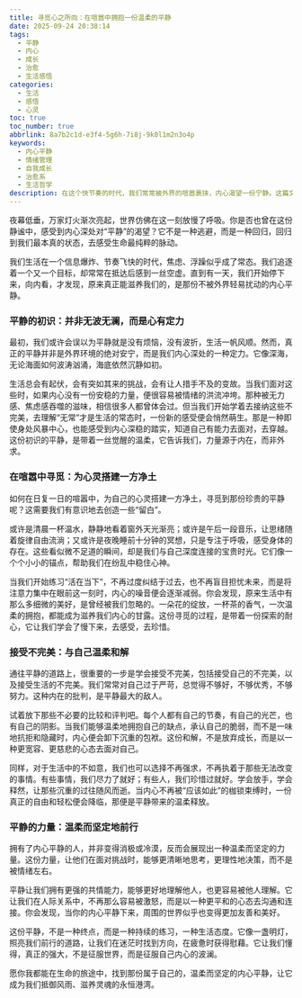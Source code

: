 ```yaml
---
title: 寻觅心之所向：在喧嚣中拥抱一份温柔的平静
date: 2025-09-24 20:38:14
tags:
  - 平静
  - 内心
  - 成长
  - 治愈
  - 生活感悟
categories:
  - 生活
  - 感悟
  - 心灵
toc: true
toc_number: true
abbrlink: 8a7b2c1d-e3f4-5g6h-7i8j-9k0l1m2n3o4p
keywords:
  - 内心平静
  - 情绪管理
  - 自我成长
  - 治愈系
  - 生活哲学
description: 在这个快节奏的时代，我们常常被外界的喧嚣裹挟，内心渴望一份宁静。这篇文章将带你一同探索“平静”的真谛，它并非无波无澜，而是我们与生活温柔和解、与自我深度连接的力量。愿你我都能在纷扰中，找到那份属于自己的，温柔而坚定的内心平静。
---
```


夜幕低垂，万家灯火渐次亮起，世界仿佛在这一刻放慢了呼吸。你是否也曾在这份静谧中，感受到内心深处对“平静”的渴望？它不是一种逃避，而是一种回归，回归到我们最本真的状态，去感受生命最纯粹的脉动。

我们生活在一个信息爆炸、节奏飞快的时代，焦虑、浮躁似乎成了常态。我们追逐着一个又一个目标，却常常在抵达后感到一丝空虚。直到有一天，我们开始停下来，向内看，才发现，原来真正能滋养我们的，是那份不被外界轻易扰动的内心平静。

### 平静的初识：并非无波无澜，而是心有定力

最初，我们或许会误以为平静就是没有烦恼，没有波折，生活一帆风顺。然而，真正的平静并非是外界环境的绝对安宁，而是我们内心深处的一种定力。它像深海，无论海面如何波涛汹涌，海底依然沉静如初。

生活总会有起伏，会有突如其来的挑战，会有让人措手不及的变故。当我们面对这些时，如果内心没有一份安稳的力量，便很容易被情绪的洪流冲垮。那种被无力感、焦虑感吞噬的滋味，相信很多人都曾体会过。但当我们开始学着去接纳这些不完美，去理解“无常”才是生活的常态时，一份新的感受便会悄然萌生。那是一种即使身处风暴中心，也能感受到内心深稳的踏实，知道自己有能力去面对，去穿越。这份初识的平静，是带着一丝觉醒的温柔，它告诉我们，力量源于内在，而非外求。

### 在喧嚣中寻觅：为心灵搭建一方净土

如何在日复一日的喧嚣中，为自己的心灵搭建一方净土，寻觅到那份珍贵的平静呢？这需要我们有意识地去创造一些“留白”。

或许是清晨一杯温水，静静地看着窗外天光渐亮；或许是午后一段音乐，让思绪随着旋律自由流淌；又或许是夜晚睡前十分钟的冥想，只是专注于呼吸，感受身体的存在。这些看似微不足道的瞬间，却是我们与自己深度连接的宝贵时光。它们像一个个小小的锚点，帮助我们在纷乱中稳住心神。

当我们开始练习“活在当下”，不再过度纠结于过去，也不再盲目担忧未来，而是将注意力集中在眼前这一刻时，内心的噪音便会逐渐减弱。你会发现，原来生活中有那么多细微的美好，是曾经被我们忽略的。一朵花的绽放，一杯茶的香气，一次温柔的拥抱，都能成为滋养我们内心的甘露。这份寻觅的过程，是带着一份探索的耐心，它让我们学会了慢下来，去感受，去珍惜。

### 接受不完美：与自己温柔和解

通往平静的道路上，很重要的一步是学会接受不完美，包括接受自己的不完美，以及接受生活的不完美。我们常常对自己过于严苛，总觉得不够好，不够优秀，不够努力。这种内在的批判，是平静最大的敌人。

试着放下那些不必要的比较和评判吧。每个人都有自己的节奏，有自己的光芒，也有自己的阴影。当我们能够温柔地拥抱自己的缺点，承认自己的脆弱，而不是一味地抗拒和隐藏时，内心便会卸下沉重的包袱。这份和解，不是放弃成长，而是以一种更宽容、更慈悲的心态去面对自己。

同样，对于生活中的不如意，我们也可以选择不再强求，不再执着于那些无法改变的事情。有些事情，我们尽力了就好；有些人，我们珍惜过就好。学会放手，学会释然，让那些沉重的过往随风而逝。当内心不再被“应该如此”的枷锁束缚时，一份真正的自由和轻松便会降临，那便是平静带来的温柔释放。

### 平静的力量：温柔而坚定地前行

拥有了内心平静的人，并非变得消极或冷漠，反而会展现出一种温柔而坚定的力量。这份力量，让他们在面对挑战时，能够更清晰地思考，更理性地决策，而不是被情绪左右。

平静让我们拥有更强的共情能力，能够更好地理解他人，也更容易被他人理解。它让我们在人际关系中，不再那么容易被激怒，而是以一种更平和的心态去沟通和连接。你会发现，当你的内心平静下来，周围的世界似乎也变得更加友善和美好。

这份平静，不是一种终点，而是一种持续的练习，一种生活态度。它像一盏明灯，照亮我们前行的道路，让我们在迷茫时找到方向，在疲惫时获得慰藉。它让我们懂得，真正的强大，不是征服世界，而是征服自己内心的波澜。

愿你我都能在生命的旅途中，找到那份属于自己的，温柔而坚定的内心平静，让它成为我们抵御风雨、滋养灵魂的永恒港湾。